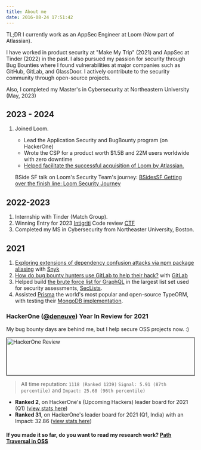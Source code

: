 ```yaml
---
title: About me
date: 2016-08-24 17:51:42
---
```


TL;DR I currently work as an AppSec Engineer at Loom (Now part of Atlassian).

I have worked in product security at "Make My Trip" (2021) and AppSec at Tinder (2022) in the past. I also pursued my passion for security through Bug Bounties where I found vulnerabilities at major companies such as GitHub, GitLab, and GlassDoor. I actively contribute to the security community through open-source projects.

Also, I completed my Master's in Cybersecurity at Northeastern University (May, 2023)

## 2023 - 2024

1. Joined Loom.

   - Lead the Application Security and BugBounty program (on HackerOne)
   - Wrote the CSP for a product worth $1.5B and 22M users worldwide with zero downtime
   - [Helped facilitate the successful acquisition of Loom by Atlassian.](https://www.atlassian.com/blog/announcements/atlassian-acquires-loom)

   BSide SF talk on Loom's Security Team's journey: [BSidesSF Getting over the finish line: Loom Security Journey](https://bsidessf2024.sched.com/event/1abED)

## 2022-2023

1. Internship with Tinder (Match Group).
2. Winning Entry for 2023 [Intigriti](https://www.intigriti.com/) Code review [CTF](/posts/intigriti_challenge/)
3. Completed my MS in Cybersecurity from Northeaster University, Boston.

## 2021

1. [Exploring extensions of dependency confusion attacks via npm package aliasing](https://snyk.io/blog/exploring-extensions-of-dependency-confusion-attacks-via-npm-package-aliasing/) with [Snyk](https://snyk.io/)
2. [How do bug bounty hunters use GitLab to help their hack?](https://about.gitlab.com/blog/2021/06/11/how-i-use-gitlab-to-help-my-hack/) with [GitLab](https://gitlab.com)
3. Helped build [the brute force list for GraphQL](https://github.com/danielmiessler/SecLists/commits/master/Discovery/Web-Content/graphql.txt) in the largest list set used for security assessments, [SecLists](https://github.com/danielmiessler/SecLists).
4. Assisted [Prisma](https://prisma.io/) the world's most popular and open-source TypeORM, with testing their [MongoDB implementation](https://github.com/prisma/prisma/blob/8fb82844dddeecf45d433bceff39b8671f3667da/packages/migrate/src/utils/setupMongo.ts).

### HackerOne ([@deneuve](https://hackerone.com/deneuve)) Year In Review for 2021

My bug bounty days are behind me, but I help secure OSS projects now. :)

<img src="/images/hackerReview.png" width="600" height="100" alt="HackerOne Review" style="border:0.5px solid black">

> All time reputation: `1118 (Ranked 1239)` `Signal: 5.91 (87th percentile)` and `Impact: 25.68 (96th percentile)`

- **Ranked 2**, on HackerOne's (Upcoming Hackers) leader board for 2021 (Q1) ([view stats here](https://hackerone.com/leaderboard/up_and_comers?year=2021&quarter=1))
- **Ranked 31**, on HackerOne's leader board for 2021 (Q1, India) with an Impact: 32.86 ([view stats here](https://hackerone.com/leaderboard/country?year=2021&quarter=1&country=IN))

#### If you made it so far, do you want to read my research work? [Path Traversal in OSS](http://localhost:1313/posts/research_1/)
